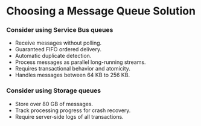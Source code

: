 # Choosing a Message Queue Solution

### Consider using Service Bus queues
- Receive messages without polling.
- Guaranteed FIFO ordered delivery.
- Automatic duplicate detection.
- Process messages as parallel long-running streams.
- Requires transactional behavior and atomicity.
- Handles messages between 64 KB to 256 KB.

### Consider using Storage queues
- Store over 80 GB of messages.
- Track processing progress for crash recovery.
- Require server-side logs of all transactions.
